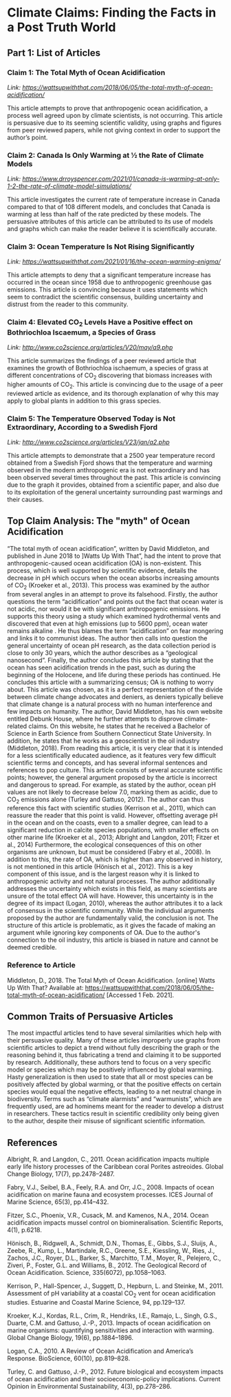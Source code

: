 
# Climate Claims: Finding the Facts in a Post Truth World



## Part 1: List of Articles

### Claim 1: The Total Myth of Ocean Acidification
_Link: https://wattsupwiththat.com/2018/06/05/the-total-myth-of-ocean-acidification/_

This article attempts to prove that anthropogenic ocean acidification, a process well agreed upon by climate scientists, is not occurring. This article is persuasive due to its seeming scientific validity, using graphs and figures from peer reviewed papers, while not giving context in order to support the author’s point.

### Claim 2: Canada Is Only Warming at ½ the Rate of Climate Models
_Link: https://www.drroyspencer.com/2021/01/canada-is-warming-at-only-1-2-the-rate-of-climate-model-simulations/_

This article investigates the current rate of temperature increase in Canada compared to that of 108 different models, and concludes that Canada is warming at less than half of the rate predicted by these models. The persuasive attributes of this article can be attributed to its use of models and graphs which can make the reader believe it is scientifically accurate.

### Claim 3: Ocean Temperature Is Not Rising Significantly
_Link: https://wattsupwiththat.com/2021/01/16/the-ocean-warming-enigma/_

This article attempts to deny that a significant temperature increase has occurred in the ocean since 1958 due to anthropogenic greenhouse gas emissions. This article is convincing because it uses statements which seem to contradict the scientific consensus, building uncertainty and distrust from the reader to this community.

### Claim 4: Elevated CO<sub>2</sub> Levels Have a Positive effect on Bothriochloa Iscaemum, a Species of Grass
_Link: http://www.co2science.org/articles/V20/may/a9.php_

This article summarizes the findings of a peer reviewed article that examines the growth of Bothriochloa ischaemum, a species of grass at different concentrations of CO<sub>2</sub> discovering that biomass increases with higher amounts of CO<sub>2</sub>. This article is convincing due to the usage of a peer reviewed article as evidence, and its thorough explanation of why this may apply to global plants in addition to this grass species.

### Claim 5: The Temperature Observed Today is Not Extraordinary, According to a Swedish Fjord
_Link: http://www.co2science.org/articles/V23/jan/a2.php_

This article attempts to demonstrate that a 2500 year temperature record obtained from a Swedish Fjord shows that the temperature and warming observed in the modern anthropogenic era is not extraordinary and has been observed several times throughout the past. This article is convincing due to the graph it provides, obtained from a scientific paper, and also due to its exploitation of the general uncertainty surrounding past warmings and their causes. 

## Top Claim Analysis: The "myth" of Ocean Acidification

“The total myth of ocean acidification”, written by David Middleton, and published in June 2018 to ]Watts Up With That”, had the intent to prove that anthropogenic-caused ocean acidification (OA) is non-existent. This process, which is well supported by scientific evidence, details the decrease in pH which occurs when the ocean absorbs increasing amounts of CO<sub>2</sub> (Kroeker et al., 2013). This process was examined by the author from several angles in an attempt to prove its falsehood. Firstly, the author questions the term “acidification” and points out the fact that ocean water is not acidic, nor would it be with significant anthropogenic emissions. He supports this theory using a study which examined hydrothermal vents and discovered that even at high emissions (up to 5600 ppm), ocean water remains alkaline . He thus blames the term “acidification” on fear mongering and links it to communist ideas. The author then calls into question the general uncertainty of ocean pH research, as the data collection period is close to only 30 years, which the author describes as a “geological nanosecond”. Finally, the author concludes this article by stating that the ocean has seen acidification trends in the past, such as during the beginning of the Holocene, and life during these periods has continued. He concludes this article with a summarizing census; OA is nothing to worry about. This article was chosen, as it is a perfect representation of the divide between climate change advocates and deniers, as deniers typically believe that climate change is a natural process with no human interference and few impacts on humanity. The author, David Middleton, has his own website entitled Debunk House, where he further attempts to disprove climate-related claims. On this website, he states that he received a Bachelor of Science in Earth Science from Southern Connecticut State University. In addition, he states that he works as a geoscientist in the oil industry (Middleton, 2018). From reading this article, it is very clear that it is intended for a less scientifically educated audience, as it features very few difficult scientific terms and concepts, and has several informal sentences and references to pop culture. This article consists of several accurate scientific points; however, the general argument proposed by the article is incorrect and dangerous to spread. For example, as stated by the author, ocean pH values are not likely to decrease below 7.0, marking them as acidic, due to CO<sub>2</sub> emissions alone (Turley and Gattuso, 2012). The author can thus reference this fact with scientific studies (Kerrison et al., 2011), which can reassure the reader that this point is valid. However, offsetting average pH in the ocean and on the coasts, even to a smaller degree, can lead to a significant reduction in calcite species populations, with smaller effects on other marine life (Kroeker et al., 2013; Albright and Langdon, 2011; Fitzer et al., 2014) Furthermore, the ecological consequences of this on other organisms are unknown, but must be considered (Fabry et al., 2008). In addition to this, the rate of OA, which is higher than any observed in history, is not mentioned in this article (Hönisch et al., 2012). This is a key component of this issue, and is the largest reason why it is linked to anthropogenic activity and not natural processes. The author additionally addresses the uncertainty which exists in this field, as many scientists are unsure of the total effect OA will have. However, this uncertainty is in the degree of its impact (Logan, 2010), whereas the author attributes it to a lack of consensus in the scientific community. While the individual arguments proposed by the author are fundamentally valid, the conclusion is not. The structure of this article is problematic, as it gives the facade of making an argument while ignoring key components of OA. Due to the author's connection to the oil industry, this article is biased in nature and cannot be deemed credible.

### Reference to Article

Middleton, D., 2018. The Total Myth of Ocean Acidification. [online] Watts Up With That? Available at: <https://wattsupwiththat.com/2018/06/05/the-total-myth-of-ocean-acidification/> [Accessed 1 Feb. 2021].

## Common Traits of Persuasive Articles

The most impactful articles tend to have several similarities which help with their persuasive quality. Many of these articles improperly use graphs from scientific articles to depict a trend without fully describing the graph or the reasoning behind it, thus fabricating a trend and claiming it to be supported by research. Additionally, these authors tend to focus on a very specific model or species which may be positively influenced by global warming. Hasty generalization is then used to state that all or most species can be positively affected by global warming, or that the positive effects on certain species would equal the negative effects, leading to a net neutral change in biodiversity. Terms such as “climate alarmists” and “warmunists”, which are frequently used, are ad hominems meant for the reader to develop a distrust in researchers. These tactics result in scientific credibility only being given to the author, despite their misuse of significant scientific information.

## References

Albright, R. and Langdon, C., 2011. Ocean acidification impacts multiple early life history processes of the Caribbean coral Porites astreoides. Global Change Biology, 17(7), pp.2478–2487.
 
Fabry, V.J., Seibel, B.A., Feely, R.A. and Orr, J.C., 2008. Impacts of ocean acidification on marine fauna and ecosystem processes. ICES Journal of Marine Science, 65(3), pp.414–432.
 
Fitzer, S.C., Phoenix, V.R., Cusack, M. and Kamenos, N.A., 2014. Ocean acidification impacts mussel control on biomineralisation. Scientific Reports, 4(1), p.6218.
 
Hönisch, B., Ridgwell, A., Schmidt, D.N., Thomas, E., Gibbs, S.J., Sluijs, A., Zeebe, R., Kump, L., Martindale, R.C., Greene, S.E., Kiessling, W., Ries, J., Zachos, J.C., Royer, D.L., Barker, S., Marchitto, T.M., Moyer, R., Pelejero, C., Ziveri, P., Foster, G.L. and Williams, B., 2012. The Geological Record of Ocean Acidification. Science, 335(6072), pp.1058–1063.
 
Kerrison, P., Hall-Spencer, J., Suggett, D., Hepburn, L. and Steinke, M., 2011. Assessment of pH variability at a coastal CO<sub>2</sub> vent for ocean acidification studies. Estuarine and Coastal Marine Science, 94, pp.129–137.
 
Kroeker, K.J., Kordas, R.L., Crim, R., Hendriks, I.E., Ramajo, L., Singh, G.S., Duarte, C.M. and Gattuso, J.-P., 2013. Impacts of ocean acidification on marine organisms: quantifying sensitivities and interaction with warming. Global Change Biology, 19(6), pp.1884–1896.
 
Logan, C.A., 2010. A Review of Ocean Acidification and America’s Response. BioScience, 60(10), pp.819–828.
 
Turley, C. and Gattuso, J.-P., 2012. Future biological and ecosystem impacts of ocean acidification and their socioeconomic-policy implications. Current Opinion in Environmental Sustainability, 4(3), pp.278–286.
 
